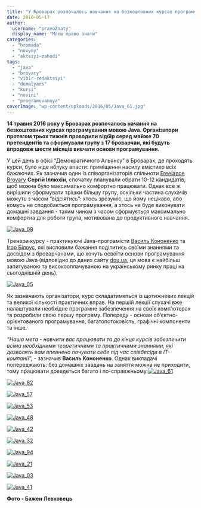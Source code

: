 ```yaml
---
title: "У Броварах розпочалось навчання на безкоштовних курсах програмування мовою Java"
date: 2016-05-17
author: 
  username: "pravoZnaty"
  display_name: "Маєш право знати"
categories: 
  - "hromada"
  - "novyny"
  - "aktsiyi-zahodi"
tags: 
  - "java"
  - "brovary"
  - "vibir-redaktsiyi"
  - "demalyans"
  - "kursi"
  - "novini"
  - "programuvannya"
coverImage: "wp-content/uploads/2016/05/Java_61.jpg"
---
```


**14 травня 2016 року у Броварах розпочалось начання на безкоштовних курсах програмування мовою Java. Організатори протягом трьох тижнів проводили відбір серед майже 70 претендентів та сформували групу з 17 броварчан, які будуть впродовж шести місяців вивчати основи програмування.**

У цей день в офісі “Демократичного Альянсу” в Броварах, де проходять курси, було ніде яблуку впасти: приміщення насилу вмістило всіх бажаючих. Як зазначив один із співорганізаторів спільноти [Freelance Brovary](https://www.facebook.com/FreelanceBrovary/?fref=ts) **Сергій Іллюхін**, спочатку планували обрати 10-12 кандидатів, щоб можна було максимально комфортно працювати. Однак все ж вирішили сформувати трішки більшу групу, оскільки частина слухачів можуть з часом “відсіятись”: хтось зрозуміє, що йому нецікаво, або комусь не сподобається програмування, а хтось не буде виконувати домашні завдання - таким чином з часом сформується максимально комфортна для роботи група, мотивована до продуктивного навчання.

[![Java_09](https://mpz.brovary.org/wp-content/uploads/2016/05/Java_09.jpg)](https://mpz.brovary.org/wp-content/uploads/2016/05/Java_09.jpg)

Тренери курсу - практикуючі Java-програмісти [Василь Кононенко](https://www.facebook.com/vasya.kononenko.1?fref=ts) та [Ігор Білоус](https://www.facebook.com/ihorvanbios?fref=ts), які висловили бажання поділитись своїми знаннями та досвідом з броварчанами, що хочуть освоїти основи програмування мовою Java (відповідно до даних сайту [dou.ua](https://jobs.dou.ua/salaries/dynamics/), ця мова є найбільш запитуваною та високооплачуваною на українському ринку праці на сьогоднішній день).

[![Java_05](https://mpz.brovary.org/wp-content/uploads/2016/05/Java_05.jpg)](https://mpz.brovary.org/wp-content/uploads/2016/05/Java_05.jpg)

Як зазначають організатори, курс складатиметься із щотижневих лекцій та великої кількості практичних вправ. На першій лекції слухачі вже налаштували необхідне програмне забезпечення на своїх комп’ютерах та розробили свою першу програму. Попереду - основи об’єктно-орієнтованого програмування, багатопотоковість, графічні компоненти та інше.

_“Наша мета - навчити вас працювати та до кінця курсів забезпечити всіма необхідними теоретичними та практичними знаннями, які дозволять вам впевнено почувати себе під час співбесіди в ІТ-компанії”,_ - зазначив **Василь Кононенко**. Однак викладачі попереджають: без домашніх завдань на заняття можна не приходити, тому працювати доведеться багато і по-справжньому.[![Java_61](https://mpz.brovary.org/wp-content/uploads/2016/05/Java_61.jpg)](https://mpz.brovary.org/wp-content/uploads/2016/05/Java_61.jpg)

[![Java_82](https://mpz.brovary.org/wp-content/uploads/2016/05/Java_82.jpg)](https://mpz.brovary.org/wp-content/uploads/2016/05/Java_82.jpg)

[![Java_57](https://mpz.brovary.org/wp-content/uploads/2016/05/Java_57.jpg)](https://mpz.brovary.org/wp-content/uploads/2016/05/Java_57.jpg)

[![Java_53](https://mpz.brovary.org/wp-content/uploads/2016/05/Java_53.jpg)](https://mpz.brovary.org/wp-content/uploads/2016/05/Java_53.jpg)

[![Java_48](https://mpz.brovary.org/wp-content/uploads/2016/05/Java_48.jpg)](https://mpz.brovary.org/wp-content/uploads/2016/05/Java_48.jpg)

[![Java_42](https://mpz.brovary.org/wp-content/uploads/2016/05/Java_42.jpg)](https://mpz.brovary.org/wp-content/uploads/2016/05/Java_42.jpg)

[![Java_32](https://mpz.brovary.org/wp-content/uploads/2016/05/Java_32.jpg)](https://mpz.brovary.org/wp-content/uploads/2016/05/Java_32.jpg)

[![Java_94](https://mpz.brovary.org/wp-content/uploads/2016/05/Java_94.jpg)](https://mpz.brovary.org/wp-content/uploads/2016/05/Java_94.jpg)

[![Java_21](https://mpz.brovary.org/wp-content/uploads/2016/05/Java_21.jpg)](https://mpz.brovary.org/wp-content/uploads/2016/05/Java_21.jpg)

[![Java_03](https://mpz.brovary.org/wp-content/uploads/2016/05/Java_03.jpg)](https://mpz.brovary.org/wp-content/uploads/2016/05/Java_03.jpg)

[![Java_41](https://mpz.brovary.org/wp-content/uploads/2016/05/Java_41.jpg)](https://mpz.brovary.org/wp-content/uploads/2016/05/Java_41.jpg)

**Фото - Бажен Левковець**
